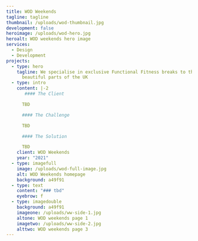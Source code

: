 ```yaml
---
title: WOD Weekends
tagline: tagline
thumbnail: /uploads/wod-thumbnail.jpg
development: false
heroimage: /uploads/wod-hero.jpg
heroalt: WOD weekends hero image
services:
  - Design
  - Development
projects:
  - type: hero
    tagline: We specialise in exclusive Functional Fitness breaks to the most
      beautiful parts of the UK
  - type: intro
    content: |-2
       #### The Client

      TBD

      #### The Challenge

      TBD

      #### The Solution

      TBD
    client: WOD Weekends
    year: "2021"
  - type: imagefull
    image: /uploads/wod-full-image.jpg
    alt: WOD Weekends homepage
    background: a49f91
  - type: text
    content: "### tbd"
    eyebrow: f
  - type: imagedouble
    background: a49f91
    imageone: /uploads/ww-side-1.jpg
    altone: WOD weekends page 1
    imagetwo: /uploads/ww-side-2.jpg
    alttwo: WOD weekends page 3
---
```

